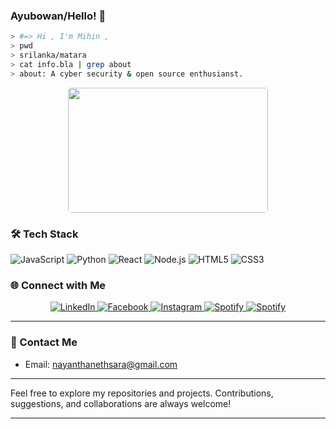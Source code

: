 ### Ayubowan/Hello! 👋

```bash
> #=> Hi , I'm Mihin ,
> pwd
> srilanka/matara
> cat info.bla | grep about
> about: A cyber security & open source enthusianst.
```

<p align="center">
  <img src = "https://media4.giphy.com/media/hq7O4BvUNmjLicWaST/giphy.gif?cid=ecf05e47pxsc80ubn0smax3q06ty9yb6z1l4bznk61o1gyf1&rid=giphy.gif&ct=g" width = "320" height = "200" style="border-radius:5px;"/>
    <!-- a href="https://github.com/anuraghazra/github-readme-stats"><img alt="mihinN's Top Languages" src="https://denvercoder1-github-readme-stats.vercel.app/api/top-langs/?username=mihinN&langs_count=20&layout=compact&theme=react&hide_border=true&bg_color=000000&title_color=F85D7F&icon_color=F8D866&hide=Jupyter%20Notebook,Roff" height="192px"/></a -->
  <br/>
</p>

### 🛠 Tech Stack

![JavaScript](https://img.shields.io/badge/-JavaScript-333333?style=for-the-badge&logo=javascript)
![Python](https://img.shields.io/badge/-Python-333333?style=for-the-badge&logo=python)
![React](https://img.shields.io/badge/-React-333333?style=for-the-badge&logo=react)
![Node.js](https://img.shields.io/badge/-Node.js-333333?style=for-the-badge&logo=node.js)
![HTML5](https://img.shields.io/badge/-HTML5-333333?style=for-the-badge&logo=html5)
![CSS3](https://img.shields.io/badge/-CSS3-333333?style=for-the-badge&logo=css3)

### 🌐 Connect with Me

<div align="center">
  <a href="https://www.linkedin.com/in/nayanthanethsara/">
    <img src="https://img.shields.io/badge/-LinkedIn-0A66C2?style=for-the-badge&logo=linkedin&logoColor=white" alt="LinkedIn">
  </a>
  <a href="https://www.facebook.com/nethsara.nayantha/">
    <img src="https://img.shields.io/badge/-Twitter-1DA1F2?style=for-the-badge&logo=facebook&logoColor=white" alt="Facebook">
  </a>
  <a href="https://instagram.com/nayaa.gg">
    <img src="https://img.shields.io/badge/-Instagram-E4405F?style=for-the-badge&logo=instagram&logoColor=white" alt="Instagram">
  </a>
  <a href="https://open.spotify.com/user/31pwcbckpvwkdk3elfgb6hbms3ny">
    <img src="https://img.shields.io/badge/-Website-333333?style=for-the-badge&logo=spotify&logoColor=white" alt="Spotify">
  </a>
    <a href="https://www.behance.net/nayaa_gg">
    <img src="https://img.shields.io/badge/-Website-333333?style=for-the-badge&logo=behance&logoColor=white" alt="Spotify">
  </a>
</div>

---

### 📧 Contact Me

- Email: [nayanthanethsara@gmail.com](mailto:nayanthanethsara@gmail.com)

---

Feel free to explore my repositories and projects. Contributions, suggestions, and collaborations are always welcome!

---
